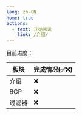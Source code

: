 ```yaml
---
lang: zh-CN
home: true
actions:
  - text: 开始阅读
    link: /介绍/
---
```


目前进度：

| 板块   | 完成情况(✅❌) |
| ------ | ------------ |
| 介绍   | ❌            |
| BGP    | ❌            |
| 过滤器 | ❌            |

